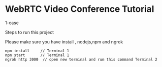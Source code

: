 # WebRTC Video Conference Tutorial

1-case


Steps to run this project

Please make sure you have install , nodejs,npm and ngrok

    npm install     // Terminal 1
    npm start       // Terminal 1
    ngrok http 3000  // open new terminal and run this command Terminal 2

